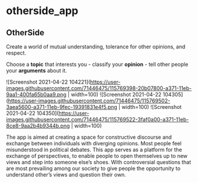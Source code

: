 # otherside_app
## OtherSide

Create a world of mutual understanding, tolerance for other opinions, and respect.

Choose a **topic** that interests you - classify your **opinion** - tell other people your **arguments** about it.

![Screenshot 2021-04-22 104221](https://user-images.githubusercontent.com/71446475/115769398-20b07800-a371-11eb-9aa1-400fa65b0aa9.png | width=100)
![Screenshot 2021-04-22 104305](https://user-images.githubusercontent.com/71446475/115769502-3aea5600-a371-11eb-9fec-19391831e4f5.png | width=100)
![Screenshot 2021-04-22 104350](https://user-images.githubusercontent.com/71446475/115769522-3faf0a00-a371-11eb-8ce8-9aa2b4b9344b.png | width=100)

The app is aimed at creating a space for constructive discourse and exchange between individuals with diverging opinions. Most people feel misunderstood in political debates. This app serves as a platform for the exchange of perspectives, to enable people to open themselves up to new views and step into someone else’s shoes. With controversial questions that are most prevailing among our society to give people the opportunity to understand other’s views and question their own.
